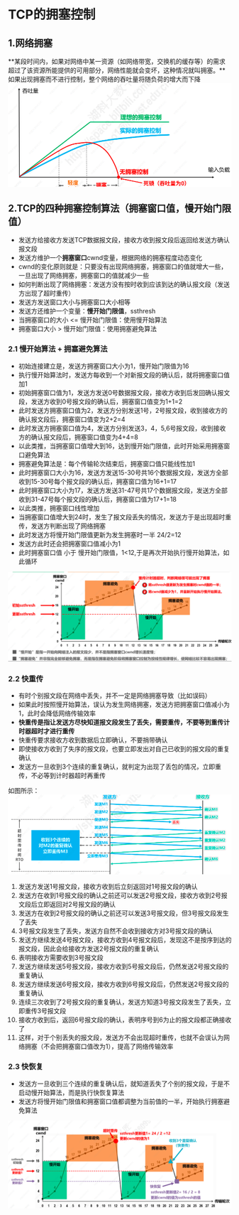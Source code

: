 # TCP的拥塞控制
## 1.网络拥塞
**某段时间内，如果对网络中某一资源（如网络带宽，交换机的缓存等）的需求超过了该资源所能提供的可用部分，网络性能就会变坏，这种情况就叫拥塞。**如果出现拥塞而不进行控制，整个网络的吞吐量将随负荷的增大而下降
![](../pic/network_protocol/tcpys1.png)

## 2.TCP的四种拥塞控制算法（拥塞窗口值，慢开始门限值）
* 发送方给接收方发送TCP数据报文段，接收方收到报文段后返回给发送方确认报文段
* 发送方维护一个**拥塞窗口**cwnd变量，根据网络的拥塞程度动态变化
* cwnd的变化原则就是：只要没有出现网络拥塞，拥塞窗口的值就增大一些，一旦出现了网络拥塞，拥塞窗口的值就减少一些
* 如何判断出现了网络拥塞：发送方没有按时收到应该到达的确认报文段（发送方出现了超时重传）
* 发送方发送窗口大小与拥塞窗口大小相等
* 发送方还维护一个变量：**慢开始门限值**，ssthresh
* 当拥塞窗口的大小 <= 慢开始门限值：使用慢开始算法
* 拥塞窗口大小 > 慢开始门限值：使用拥塞避免算法

### 2.1 慢开始算法 + 拥塞避免算法
* 初始连接建立是，发送方拥塞窗口大小为1，慢开始门限值为16
* 执行慢开始算法时，发送方每收到一个对新报文段的确认后，就将拥塞窗口值加1
* 初始拥塞窗口值为1，发送方发送0号数据报文段，接收方收到后发回确认报文段，发送方收到0号报文段的确认后，拥塞窗口值变为1+1=2
* 此时发送方拥塞窗口值为2，发送方分别发送1号，2号报文段，收到接收方的确认报文段后，拥塞窗口值变为2+2=4
* 此时发送方拥塞窗口值为4，发送方分别发送3，4，5,6号报文段，收到接收方的确认报文段后，拥塞窗口值变为4+4=8
* 以此类推，当拥塞窗口值增大到16，达到慢开始门限值，此时开始采用拥塞窗口避免算法
* 拥塞避免算法是：每个传输轮次结束后，拥塞窗口值只能线性加1
* 此时拥塞窗口大小为16，发送方发送15-30号共16个数据报文段，发送方全部收到15-30号每个报文段的确认后，拥塞窗口值为16+1=17
* 此时拥塞窗口大小为17，发送方发送31-47号共17个数据报文段，发送方全部收到31-47号每个报文段的确认后，拥塞窗口值为17+1=18
* 以此类推，拥塞窗口线性增加
* 当拥塞窗口值增大到24时，发生了报文段丢失的情况，发送方于是出现超时重传，发送方判断出现了网络拥塞
* 此时发送方将慢开始门限值更新为发生拥塞时一半 24/2=12
* 发送方此时还会把拥塞窗口值减小为1
* 此时拥塞窗口值 小于 慢开始门限值，1<12,于是再次开始执行慢开始算法，如此循环

![](../pic/network_protocol/tcpys3.png)

### 2.2 快重传
* 有时个别报文段在网络中丢失，并不一定是网络拥塞导致（比如误码）
* 如果此时按照慢开始算法，误认为发生网络拥塞，发送方把拥塞窗口值减小为1，此时会降低网络传输效率
* **快重传是指让发送方尽快知道报文段发生了丢失，需要重传，不要等到重传计时器超时才进行重传**
* 快重传要求接收方收到数据后立即确认，不要捎带确认
* 即使接收方收到了失序的报文段，也要立即发出对自己已收到的报文段的重复确认
* 发送方一旦收到3个连续的重复确认，就判定为出现了丢包的情况，立即重传，不必等到计时器超时再重传

如图所示：
![](../pic/network_protocol/tcpys4.png)

1. 发送方发送1号报文段，接收方收到后立刻返回对1号报文段的确认
2. 发送方在收到1号报文段的确认之前还可以发送2号报文段，接收方收到2号报文段后立即返回对2号报文段的确认
3. 发送方在收到2号报文段的确认之前还可以发送3号报文段，但3号报文段发生了丢失
4. 3号报文段发生了丢失，发送方自然不会收到接收方对3号报文段的确认
5. 发送方继续发送4号报文段，接收方收到4号报文段后，发现这不是按序到达的报文段，因此会给接收方发送2号报文段的重复确认
6. 表明接收方需要收到3号报文段
7. 发送方继续发送5号报文段，接收方收到5号报文段后，仍然发送2号报文段的重复确认
8. 发送方继续发送6号报文段，接收方收到6号报文段后，仍然发送2号报文段的重复确认
9. 连续三次收到了2号报文段的重复确认，发送方知道3号报文段发生了丢失，立即重传3号报文段
10. 接收方收到后，返回6号报文段的确认，表明序号到6为止的报文段都正确接收了
11. 这样，对于个别丢失的报文段，发送方不会出现超时重传，也就不会误认为网络拥塞（不会把拥塞窗口值改为1），提高了网络传输效率

### 2.3 快恢复
* 发送方一旦收到三个连续的重复确认后，就知道丢失了个别的报文段，于是不启动慢开始算法，而是执行快恢复算法
* 发送方将慢开始门限值和拥塞窗口值都调整为当前值的一半，开始执行拥塞避免算法

![](../pic/network_protocol/tcpys5.png)
